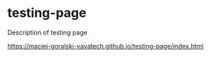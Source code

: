 # testing-page
Description of testing page

https://maciej-goralski-vavatech.github.io/testing-page/index.html
